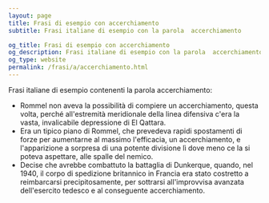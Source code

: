 ```yaml
---
layout: page
title: Frasi di esempio con accerchiamento 
subtitle: Frasi italiane di esempio con la parola  accerchiamento

og_title: Frasi di esempio con accerchiamento 
og_description: Frasi italiane di esempio con la parola  accerchiamento
og_type: website
permalink: /frasi/a/accerchiamento.html
---
```


Frasi italiane di esempio contenenti la parola accerchiamento:


- Rommel non aveva la possibilità di compiere un accerchiamento, questa volta, perché all'estremità meridionale della linea difensiva c'era la vasta, invalicabile depressione di El Qattara.
- Era un tipico piano di Rommel, che prevedeva rapidi spostamenti di forze per aumentarne al massimo l'efficacia, un accerchiamento, e l'apparizione a sorpresa di una potente divisione lì dove meno ce la si poteva aspettare, alle spalle del nemico.
- Decise che avrebbe combattuto la battaglia di Dunkerque, quando, nel 1940, il corpo di spedizione britannico in Francia era stato costretto a reimbarcarsi precipitosamente, per sottrarsi all'improvvisa avanzata dell'esercito tedesco e al conseguente accerchiamento.
